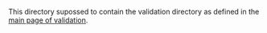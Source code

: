 This directory supossed to contain the validation directory as defined in the [main page of validation](https://github.com/ImranNust/AortaSeg24_Duplicate/tree/main/validation).
